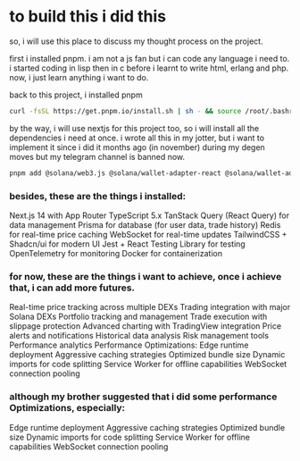 # to build this i did this


so, i will use this place to discuss my thought process on the project. 

first i installed pnpm. i am not a js fan but i can code any language i need to. i started coding in lisp then in c before i learnt to write html, erlang and php. now, i just learn anything i want to do.

back to this project, i installed pnpm

```bash
curl -fsSL https://get.pnpm.io/install.sh | sh - && source /root/.bashrc
```

by the way, i will use nextjs for this project too, so i will install all the dependencies i need at once. i wrote all this in my jotter, but i want to implement it since i did it months ago (in november) during my degen moves but my telegram channel is banned now.

```bash
pnpm add @solana/web3.js @solana/wallet-adapter-react @solana/wallet-adapter-react-ui @solana/wallet-adapter-base @solana/wallet-adapter-wallets @project-serum/serum @project-serum/anchor @tanstack/react-query @trpc/client @trpc/server @trpc/react-query @prisma/client @tremor/react decimal.js trading-vue-js zod ws @radix-ui/react-dialog @radix-ui/react-dropdown-menu @radix-ui/react-toast class-variance-authority clsx tailwind-merge lucide-react && pnpm add -D prisma @types/ws
```

### besides, these are the things i installed:
Next.js 14 with App Router
TypeScript 5.x
TanStack Query (React Query) for data management
Prisma for database (for user data, trade history)
Redis for real-time price caching
WebSocket for real-time updates
TailwindCSS + Shadcn/ui for modern UI
Jest + React Testing Library for testing
OpenTelemetry for monitoring
Docker for containerization

### for now, these are the things i want to achieve, once i achieve that, i can add more futures.

Real-time price tracking across multiple DEXs
Trading integration with major Solana DEXs
Portfolio tracking and management
Trade execution with slippage protection
Advanced charting with TradingView integration
Price alerts and notifications
Historical data analysis
Risk management tools
Performance analytics
Performance Optimizations:
Edge runtime deployment
Aggressive caching strategies
Optimized bundle size
Dynamic imports for code splitting
Service Worker for offline capabilities
WebSocket connection pooling

### although my brother suggested that i did some performance Optimizations, especially:
Edge runtime deployment
Aggressive caching strategies
Optimized bundle size
Dynamic imports for code splitting
Service Worker for offline capabilities
WebSocket connection pooling